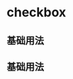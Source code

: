 # checkbox

## 基础用法
<ClientOnly>
<f-demo code='
   <if-input v-model="ms"></if-input>'>
<f-checkbox/>
</f-demo>
</ClientOnly >

## 基础用法
<ClientOnly>
<f-demo code='
   <if-input v-model="ms"></if-input>'>
</f-demo>
</ClientOnly >